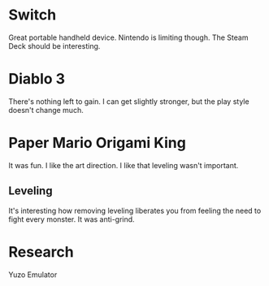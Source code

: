 # Switch
Great portable handheld device. Nintendo is limiting though. The Steam Deck should be interesting.

# Diablo 3
There's nothing left to gain. I can get slightly stronger, but the play style doesn't change much.

# Paper Mario Origami King
It was fun. I like the art direction.
I like that leveling wasn't important.

## Leveling
It's interesting how removing leveling liberates you from feeling the need to fight every monster. It was anti-grind.

# Research
Yuzo Emulator
